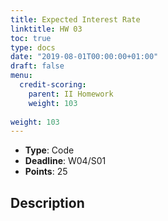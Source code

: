 ```yaml
---
title: Expected Interest Rate
linktitle: HW 03
toc: true
type: docs
date: "2019-08-01T00:00:00+01:00"
draft: false
menu:
  credit-scoring:
    parent: II Homework
    weight: 103
    
weight: 103
---
```


* **Type**: Code
* **Deadline**: W04/S01
* **Points**: 25

## Description